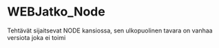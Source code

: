 # WEBJatko_Node
Tehtävät sijaitsevat NODE kansiossa, sen ulkopuolinen tavara on vanhaa versiota joka ei toimi
